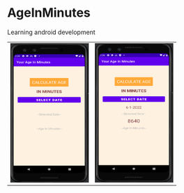# AgeInMinutes
Learning android development
<table>
  <tr>
    <td> <img src="main.PNG"  alt="1" width = 180px height = 320px ></td>    
    <td><img src="result.PNG" alt="2" width = 180px height = 320px></td>
   </tr> 
</table>
